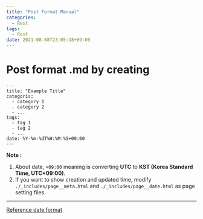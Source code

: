 ```yaml
---
title: "Post Format Manual"
categories:
  - Rest
tags:
  - Rest
date: 2021-08-08T23:05:18+09:00
---
```


# Post format **.md** by creating

```
---
title: "Example Title"
categoris:
  - category 1
  - category 2
  - ...
tags:
  - tag 1
  - tag 2
  - ...
date: %Y-%m-%dT%H:%M:%S+09:00
---
```

**Note :**

1. About date, `+09:00` meaning is converting **UTC** to **KST (Korea Standard Time, UTC+09:00)**.
2. If you want to show creation and updated time, modify `./_includes/page__meta.html` and `./_includes/page__date.html` as page setting files.

---

[Reference date format](https://blog.yena.io/studynote/2017/11/06/Date-Formatting.html)

